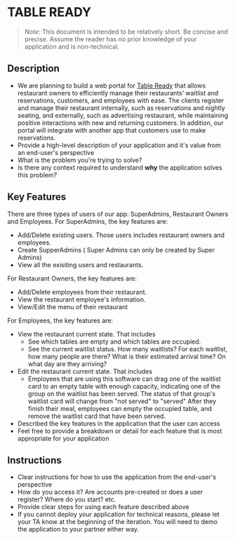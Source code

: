 # TABLE READY

> _Note:_ This document is intended to be relatively short. Be concise and precise. Assume the reader has no prior knowledge of your application and is non-technical. 

## Description 
 * We are planning to build a web portal for [Table Ready](http://www.tableready.net) that allows restaurant owners to efficiently manage their restaurants’ waitlist and reservations, customers, and employees with ease. The clients register and manage their restaurant internally, such as reservations and nightly seating, and externally, such as advertising restaurant, while maintaining positive interactions with new and returning customers. In addition, our portal will integrate with another app that customers use to make reservations. 
 * Provide a high-level description of your application and it's value from an end-user's perspective
 * What is the problem you're trying to solve?
 * Is there any context required to understand **why** the application solves this problem?

## Key Features
There are three types of users of our app: SuperAdmins, Restaurant Owners and Employees.
For SuperAdmins, the key features are:
 * Add/Delete existing users. Those users includes restaurant owners and employees.
 * Create SupperAdmins ( Super Admins can only be created by Super Admins)
 * View all the exisiting users and restaurants.

For Restaurant Owners, the key features are:
 * Add/Delete employees from their restaurant.
 * View the restaurant employee's information.
 * View/Edit the menu of their restaurant

For Employees, the key features are:
 * View the restaurant current state. That includes
	 * See which tables are empty and which tables are occupied.
	 * See the current waitlist status. How many waitlists? For each waitlist, how many people are there? What is their estimated arrival time? On what day are they arriving? 
* Edit the restaurant current state. That includes
	* Employees that are using this software can drag one of the waitlist card to an empty table with enough capacity, indicating one of the group on the waitlist has been served. The status of that group's waitlist card will change from "not served" to "served" After they finish their meal, employees can empty the occupied table, and remove the waitlist card that have been served. 
 * Described the key features in the application that the user can access
 * Feel free to provide a breakdown or detail for each feature that is most appropriate for your application

## Instructions
 * Clear instructions for how to use the application from the end-user's perspective
 * How do you access it? Are accounts pre-created or does a user register? Where do you start? etc. 
 * Provide clear steps for using each feature described above
 * If you cannot deploy your application for technical reasons, please let your TA know at the beginning of the iteration. You will need to demo the application to your partner either way.

